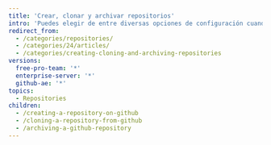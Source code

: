```yaml
---
title: 'Crear, clonar y archivar repositorios'
intro: 'Puedes elegir de entre diversas opciones de configuración cuando creas o clonas un repositorio. También puedes utilizar repositorios para archivar contenido y datos en {% data variables.product.prodname_dotcom %}.'
redirect_from:
  - /categories/repositories/
  - /categories/24/articles/
  - /categories/creating-cloning-and-archiving-repositories
versions:
  free-pro-team: '*'
  enterprise-server: '*'
  github-ae: '*'
topics:
  - Repositories
children:
  - /creating-a-repository-on-github
  - /cloning-a-repository-from-github
  - /archiving-a-github-repository
---
```


